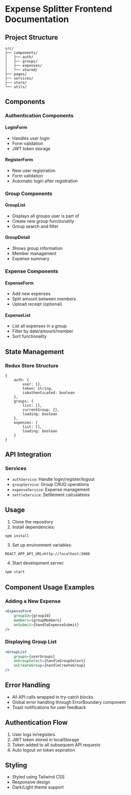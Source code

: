 # Expense Splitter Frontend Documentation

## Project Structure

```
src/
├── components/
│   ├── auth/
│   ├── groups/
│   ├── expenses/
│   └── shared/
├── pages/
├── services/
├── store/
└── utils/
```

## Components

### Authentication Components

#### LoginForm
- Handles user login
- Form validation
- JWT token storage

#### RegisterForm
- New user registration
- Form validation
- Automatic login after registration

### Group Components

#### GroupList
- Displays all groups user is part of
- Create new group functionality
- Group search and filter

#### GroupDetail
- Shows group information
- Member management
- Expense summary

### Expense Components

#### ExpenseForm
- Add new expenses
- Split amount between members
- Upload receipt (optional)

#### ExpenseList
- List all expenses in a group
- Filter by date/amount/member
- Sort functionality

## State Management

### Redux Store Structure
```
{
    auth: {
        user: {},
        token: string,
        isAuthenticated: boolean
    },
    groups: {
        list: [],
        currentGroup: {},
        loading: boolean
    },
    expenses: {
        list: [],
        loading: boolean
    }
}
```

## API Integration

### Services
- `authService`: Handle login/register/logout
- `groupService`: Group CRUD operations
- `expenseService`: Expense management
- `settleService`: Settlement calculations

## Usage

1. Clone the repository
2. Install dependencies:
```bash
npm install
```

3. Set up environment variables:
```
REACT_APP_API_URL=http://localhost:5000
```

4. Start development server:
```bash
npm start
```

## Component Usage Examples

### Adding a New Expense
```jsx
<ExpenseForm
    groupId={groupId}
    members={groupMembers}
    onSubmit={handleExpenseSubmit}
/>
```

### Displaying Group List
```jsx
<GroupList
    groups={userGroups}
    onGroupSelect={handleGroupSelect}
    onCreateGroup={handleCreateGroup}
/>
```

## Error Handling

- All API calls wrapped in try-catch blocks
- Global error handling through ErrorBoundary component
- Toast notifications for user feedback

## Authentication Flow

1. User logs in/registers
2. JWT token stored in localStorage
3. Token added to all subsequent API requests
4. Auto logout on token expiration

## Styling

- Styled using Tailwind CSS
- Responsive design
- Dark/Light theme support
